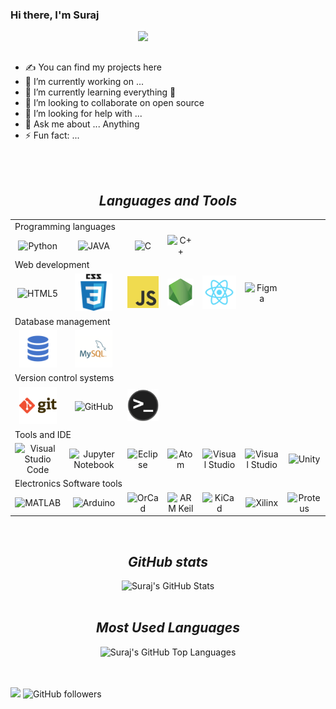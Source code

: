 <!-- ================================================================================== -->
<!-- ! Name -->
### Hi there, I'm Suraj

<!-- ================================================================================== -->
<!-- ! Picture -->
<!-- ToDo Picture should be on right side -->

<img align="right" src="https://raw.githubusercontent.com/surajlandage/surajlandage/master/icons/pic.png"  width="300">

<!--[<img align="left" alt="Suraj_Landage | LinkedIn" width="22px" src="[https://image.flaticon.com/icons/png/128/174/174857.png](https://www.flaticon.com/free-icon/linkedin_174857)" />][linkedin]-->
<!-- [<img align="left" alt="Suraj_Landage | LinkedIn" width="22px" src="https://image.flaticon.com/icons/png/128/174/174857.png" />][linkedin] -->
<!-- [<img align="left" alt="Suraj_Landage | Instagram" width="22px" src="https://image.flaticon.com/icons/png/128/2111/2111463.png"/>][instagram]-->
<!-- [<img align="left" alt="salandage.com" width="22px" src="https://image.flaticon.com/icons/png/128/2590/2590242.png" />][website]-->
<!-- [<img align="left" alt="Suraj_Landage | YouTube" width="22px" src="https://image.flaticon.com/icons/png/128/1384/1384060.png" />][youtube]-->
<!-- [<img align="left" alt="Suraj_Landage | Twitter" width="22px" src="https://image.flaticon.com/icons/png/128/733/733579.png" />][twitter] -->

<br>
<br>
<!-- ================================================================================== -->
<!-- ! Information in points and Paragraphs -->

- ✍ You can find my projects here
- 🔭 I’m currently working on ...
- 🌱 I’m currently learning everything 🤣
- 👯 I’m looking to collaborate on open source
- 🤔 I’m looking for help with ...
- 💬 Ask me about ... Anything
- ⚡ Fun fact: ...

<br>
<br>
<!-- ================================================================================== -->
<!-- ! Languages and Tools -->

<h2 align='center'><i>Languages and Tools</i></h2>

<div align='center'>
<table width="100">
<tr>
    <td colspan="7">
        Programming languages 
    </td>
</tr>
<tr>
    <td align='center'>
        <img alt="Python" src="https://img.icons8.com/color/2x/python.png" width="60">
    </td> 
    <td align='center'>
        <img alt="JAVA" src="https://image.flaticon.com/icons/png/128/226/226777.png" width="60">
    </td>
    <td align='center'>
        <img alt="C" src="https://img.icons8.com/color/2x/c-programming.png" width="60">
    </td>
    <td align='center'>
        <img alt="C++" src="https://img.icons8.com/color/2x/c-plus-plus-logo.png" width="60">
    </td>
     <td align='center'>
        <img alt="" src="">
    </td>
    <td align='center'>
        <img alt="" src="">
    </td>
    <td align='center'>
        <img alt="" src="">
    </td>
</tr>
<tr>
    <td colspan="7">
       Web development
    </td>
</tr>
<tr>
    <td align='center'>
        <img alt="HTML5" src="https://www.vectorlogo.zone/logos/w3_html5/w3_html5-ar21.svg" width='60'>
    </td>
    <td align='center'>
        <img alt="CSS3" src="https://raw.githubusercontent.com/devicons/devicon/0d6c64dbbf311879f7d563bfc3ccf559f9ed111c/icons/css3/css3-original-wordmark.svg" width="60">
    </td>
     <td align='center'>
        <img alt="JavaScript" src="https://raw.githubusercontent.com/github/explore/80688e429a7d4ef2fca1e82350fe8e3517d3494d/topics/javascript/javascript.png" width="60">
    </td>
    <td align='center'>
        <img alt="Node.js" src="https://raw.githubusercontent.com/github/explore/80688e429a7d4ef2fca1e82350fe8e3517d3494d/topics/nodejs/nodejs.png" width="60">
    </td>
    <td align='center'>
        <img alt="React" src="https://raw.githubusercontent.com/github/explore/80688e429a7d4ef2fca1e82350fe8e3517d3494d/topics/react/react.png" width="60">
    </td>
    <td align='center'>
        <img alt="Figma" src="https://www.vectorlogo.zone/logos/figma/figma-ar21.svg">
    </td>
    <td align='center'>
        <img alt="" src="">
    </td>
</tr>
<tr>
    <td colspan="7">
        Database management
    </td>
</tr>
<tr>
    <td align='center'>
        <img alt="SQL" src="https://raw.githubusercontent.com/github/explore/80688e429a7d4ef2fca1e82350fe8e3517d3494d/topics/sql/sql.png"width="60">
    </td>
    <td align='center'>
        <img alt="MySQL" src="https://raw.githubusercontent.com/github/explore/80688e429a7d4ef2fca1e82350fe8e3517d3494d/topics/mysql/mysql.png"width="60">
    </td>
    <td align='center'>
        <img alt="" src="">
    </td>
    <td align='center'>
        <img alt="" src="">
    </td>
    <td align='center'>
        <img alt="" src="">
    </td>
    <td align='center'>
        <img alt="" src="">
    </td>
    <td align='center'>
        <img alt="" src="">
    </td>
</tr>
<tr>
    <td colspan="7">
        Version control systems 
    </td>
</tr>
<tr>
    <td align='center'>
        <img alt="Git" src="https://raw.githubusercontent.com/github/explore/80688e429a7d4ef2fca1e82350fe8e3517d3494d/topics/git/git.png"width="60">
    </td>
    <td align='center'>
        <img alt="GitHub" src="https://image.flaticon.com/icons/png/128/919/919847.png"width="60">
    </td>
    <td align='center'>
        <img alt="Terminal" src="https://raw.githubusercontent.com/github/explore/80688e429a7d4ef2fca1e82350fe8e3517d3494d/topics/terminal/terminal.png"width="60">
    </td>
    <td align='center'>
        <img alt="" src="">
    </td>
    <td align='center'>
        <img alt="" src="">
    </td>
    <td align='center'>
        <img alt="" src="">
    </td>
    <td align='center'>
        <img alt="" src="">
    </td>
</tr>
<tr>
    <td colspan="7">
        Tools and IDE
    </td>
</tr>
<tr>
    <td align='center'>
        <img alt="Visual Studio Code" src="https://www.vectorlogo.zone/logos/visualstudio_code/visualstudio_code-icon.svg" width='60'>
    </td>
    <td align='center'>
        <img alt="Jupyter Notebook" src="https://www.vectorlogo.zone/logos/jupyter/jupyter-icon.svg" width='60'>
    </td>
    <td align='center'>
        <img alt="Eclipse" src="https://img.icons8.com/officel/2x/java-eclipse.png" width='60'>
    </td>
    <!-- <td align='center'>
        <img alt="Postman" src="https://www.vectorlogo.zone/logos/getpostman/getpostman-icon.svg">
    </td> -->
    <td align='center'>
        <img alt="Atom" src="https://www.vectorlogo.zone/logos/atom_io/atom_io-icon.svg">
    </td>
    <td align='center'>
        <img alt="Visual Studio" src="https://img.icons8.com/color/2x/visual-studio-2019.png" width='60'>
    </td>
    <td align='center'>
        <img alt="Visual Studio" src="https://img.icons8.com/color/2x/android-studio--v2.png" width='60'>
    </td>
    <td align='center'>
        <img alt="Unity" src="https://www.vectorlogo.zone/logos/unity3d/unity3d-icon.svg">
    </td>
</tr>
<tr>
    <td colspan="7">
        Electronics Software tools
    </td>
</tr>
<tr>
    <td align='center'>
        <img alt="MATLAB" src="https://img.icons8.com/fluency/2x/matlab.png" width='60'>
    </td>
    <td align='center'>
        <img alt="Arduino" src="https://www.vectorlogo.zone/logos/arduino/arduino-official.svg" width='60'>
    </td>
    <td align='center'>
        <img alt="OrCad" src="https://logodix.com/logo/2139060.gif" width='60'>
    </td>
    <td align='center'>
        <img alt="ARM Keil" src="https://www.marutsu.co.jp/contents/shop/marutsu/dgimg/goods/Photos/KeilPhotos/MFG_KEIL.jpg" width='60'>
    </td>
    <td align='center'>
        <img alt="KiCad" src="https://external-preview.redd.it/HhJMRV5PphbPTbIdlC1-HCoaxZWXUtJEe6RI1YGmK7U.jpg?auto=webp&s=0cb05e91805cb01e2e9f2cb039b60e34491f072a" width='60'>
    </td>
    <td align='center'>
        <img alt="Xilinx" src="https://www.eletimes.com/wp-content/uploads/2018/03/Logo_-coverimage-blog.jpg" width='90'>
    </td>
    <td align='center'>
        <img alt="Proteus" src="https://www.logolynx.com/images/logolynx/21/211bd199195a8384b2e88f576db72e92.jpeg" width='60'>
    </td>
</tr>
</table>
</div>

<!-- ================================================================================== -->
<!-- ! Projects -->


<!-- ================================================================================== -->
<!-- ! Achivements -->


<!-- ================================================================================== -->
<!-- ! GitHub Activitys -->


<br>
<!-- ================================================================================== -->
<!-- ! GitHub Stats -->

<!-- <h3 align='center'><i>------------------- GitHub stats -------------------</i></h3> -->
<h2 align='center'><i>GitHub stats</i></h2>


<div align='center'>
<img alt="Suraj's GitHub Stats" src="https://github-readme-stats.vercel.app/api?username=surajlandage&show_icons=true&hide_border=true&theme=radical" />
</div>

<br>
<!-- ================================================================================== -->
<!-- ! Most Used Languages -->
<!-- <h3 align='center'><i>------------------- Most Used Languages -------------------</i></h3> -->
<h2 align='center'><i>Most Used Languages</i></h2>

<div align='center'>
<img alt="Suraj's GitHub Top Languages" src="https://github-readme-stats.vercel.app/api/top-langs/?username=surajlandage&show_icons=true&hide_border=true&theme=radical"/>
</div>

<br>
<br>
<!-- ================================================================================== -->
<!-- ! Connect with me icons -->
<!-- ToDo add Profile View Block -->

![](https://komarev.com/ghpvc/?username=surajlandage&label=Profile+viwes)   <img alt="GitHub followers" src="https://img.shields.io/github/followers/surajlandage?style=social"/>

 

<!-- ================================================================================== -->
<!-- ! QR Code (Portfolio or Personal-website) -->
<!-- ToDo put QR code in png format and align it on right side -->

[website]: https://surajlandage.com
<!-- [twitter]: https://twitter.com/salandage -->
[youtube]: https://youtube.com/surajlandage
[instagram]: https://instagram.com/suraj.svg
[linkedin]: https://linkedin.com/in/surajlandage
